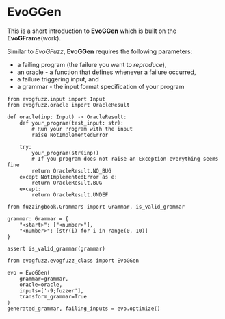EvoGGen
===

This is a short introduction to **EvoGGen** which is built on the 
**EvoGFrame**(work).

Similar to _EvoGFuzz_, **EvoGGen** requires the following parameters:
- a failing program (the failure you want to _reproduce_),
- an oracle - a function that defines whenever a failure occurred,
- a failure triggering input, and
- a grammar - the input format specification of your program

```python3
from evogfuzz.input import Input
from evogfuzz.oracle import OracleResult

def oracle(inp: Input) -> OracleResult:
    def your_program(test_input: str):
        # Run your Program with the input
        raise NotImplementedError
    
    try:
        your_program(str(inp))
        # If you program does not raise an Exception everything seems fine
        return OracleResult.NO_BUG
    except NotImplementedError as e:
        return OracleResult.BUG
    except:
        return OracleResult.UNDEF
```

```python3
from fuzzingbook.Grammars import Grammar, is_valid_grammar

grammar: Grammar = {
    "<start>": ["<number>"],
    "<number>": [str(i) for i in range(0, 10)]
}

assert is_valid_grammar(grammar)
```

```python3
from evogfuzz.evogfuzz_class import EvoGGen

evo = EvoGGen(
    grammar=grammar,
    oracle=oracle,
    inputs=['-9;fuzzer'],
    transform_grammar=True
)
generated_grammar, failing_inputs = evo.optimize()
```
